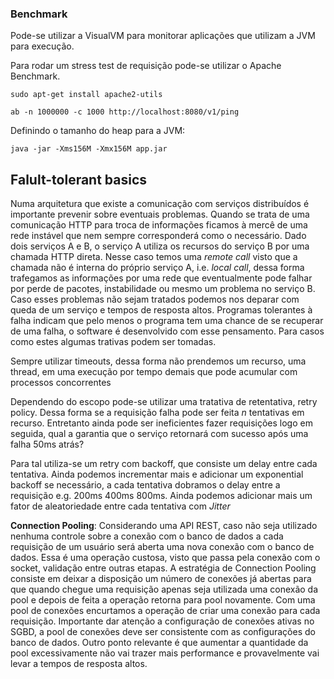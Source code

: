### Benchmark

Pode-se utilizar a VisualVM para monitorar aplicações que utilizam a JVM para execução.

Para rodar um stress test de requisição pode-se utilizar o Apache Benchmark.

``sudo apt-get install apache2-utils``

``ab -n 1000000 -c 1000 http://localhost:8080/v1/ping``

Definindo o tamanho do heap para a JVM:

``java -jar -Xms156M -Xmx156M app.jar``


## Falult-tolerant basics

Numa arquitetura que existe a comunicação com serviços distribuídos é importante prevenir sobre eventuais problemas. Quando se trata de uma comunicação HTTP para troca de informações ficamos à mercê de uma rede instável que nem sempre corresponderá como o necessário. Dado dois serviços A e B, o serviço A utiliza os recursos do serviço B por uma chamada HTTP direta. Nesse caso temos uma *remote call* visto que a chamada não é interna do próprio serviço A, i.e. *local call*, dessa forma trafegamos as informações por uma rede que eventualmente pode falhar por perde de pacotes, instabilidade ou mesmo um problema no serviço B. Caso esses problemas não sejam tratados podemos nos deparar com queda de um serviço e tempos de resposta altos. Programas tolerantes à falha indicam que pelo menos o programa tem uma chance de se recuperar de uma falha, o software é desenvolvido com esse pensamento. Para casos como estes algumas trativas podem ser tomadas.

Sempre utilizar timeouts, dessa forma não prendemos um recurso, uma thread, em uma execução por tempo demais que pode acumular com processos concorrentes

Dependendo do escopo pode-se utilizar uma tratativa de retentativa, retry policy. Dessa forma se a requisição falha pode ser feita *n* tentativas em recurso. Entretanto ainda pode ser ineficientes fazer requisições logo em seguida, qual a garantia que o serviço retornará com sucesso após uma falha 50ms atrás? 

Para tal utiliza-se um retry com backoff, que consiste um delay entre cada tentativa. Ainda podemos incrementar mais e adicionar um exponential backoff se necessário, a cada tentativa dobramos o delay entre a requisição e.g. 200ms 400ms 800ms. Ainda podemos adicionar mais um fator de aleatoriedade entre cada tentativa com *Jitter*

**Connection Pooling**: Considerando uma API REST, caso não seja utilizado nenhuma controle sobre a conexão com o banco de dados a cada requisição de um usuário será aberta uma nova conexão com o banco de dados. Essa é uma operação custosa, visto que passa pela conexão com o socket, validação entre outras etapas. A estratégia de Connection Pooling consiste em deixar a disposição um número de conexões já abertas para que quando chegue uma requisição apenas seja utilizada uma conexão da pool e depois de feita a operação retorna para pool novamente. Com uma pool de conexões encurtamos a operação de criar uma conexão para cada requisição. Importante dar atenção a configuração de conexões ativas no SGBD, a pool de conexões deve ser consistente com as configurações do banco de dados. Outro ponto relevante é que aumentar a quantidade da pool excessivamente não vai trazer mais performance e provavelmente vai levar a tempos de resposta altos. 

